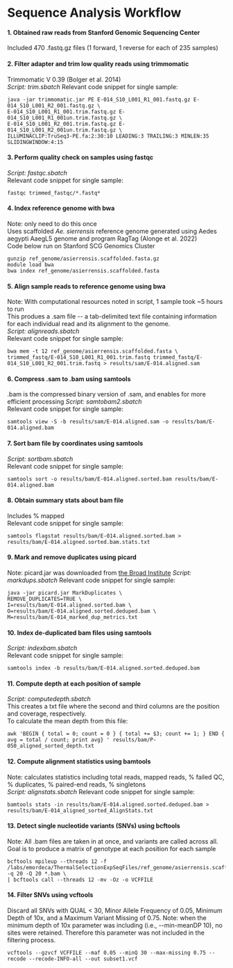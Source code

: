 # Sequence Analysis Workflow 

#### 1. Obtained raw reads from Stanford Genomic Sequencing Center   
Included 470 .fastq.gz files (1 forward, 1 reverse for each of 235 samples)

#### 2. Filter adapter and trim low quality reads using trimmomatic
Trimmomatic V 0.39 (Bolger et al. 2014)  
*Script: trim.sbatch* 
Relevant code snippet for single sample: 
```
java -jar trimmomatic.jar PE E-014_S10_L001_R1_001.fastq.gz E-014_S10_L001_R2_001.fastq.gz \
E-014_S10_L001_R1_001.trim.fastq.gz E-014_S10_L001_R1_001un.trim.fastq.gz \
E-014_S10_L001_R2_001.trim.fastq.gz E-014_S10_L001_R2_001un.trim.fastq.gz \
ILLUMINACLIP:TruSeq3-PE.fa:2:30:10 LEADING:3 TRAILING:3 MINLEN:35 SLIDINGWINDOW:4:15
```

#### 3. Perform quality check on samples using fastqc
*Script: fastqc.sbatch*    
Relevant code snippet for single sample:
```
fastqc trimmed_fastqc/*.fastq*
```

#### 4. Index reference genome with bwa
Note: only need to do this once   
Uses scaffolded *Ae. sierrensis* reference genome generated using Aedes aegypti AaegL5 genome and program RagTag (Alonge et al. 2022)   
Code below run on Stanford SCG Genomics Cluster  
```
gunzip ref_genome/asierrensis.scaffolded.fasta.gz
module load bwa
bwa index ref_genome/asierrensis.scaffolded.fasta
```
#### 5. Align sample reads to reference genome using bwa
Note: With computational resources noted in script, 1 sample took ~5 hours to run   
This produes a .sam file -- a tab-delimited text file containing information for each individual read and its alignment to the genome.   
*Script: alignreads.sbatch*  
Relevant code snippet for single sample:
```
bwa mem -t 12 ref_genome/asierrensis.scaffolded.fasta \
trimmed_fastq/E-014_S10_L001_R1_001.trim.fastq trimmed_fastq/E-014_S10_L001_R2_001.trim.fastq > results/sam/E-014.aligned.sam
```

#### 6. Compress .sam to .bam using samtools
.bam is the compressed binary version of .sam, and enables for more efficient processing
*Script: samtobam2.sbatch*  
Relevant code snippet for single sample:
```
samtools view -S -b results/sam/E-014.aligned.sam -o results/bam/E-014.aligned.bam
```

#### 7. Sort bam file by coordinates using samtools
*Script: sortbam.sbatch*   
Relevant code snippet for single sample:
```
samtools sort -o results/bam/E-014.aligned.sorted.bam results/bam/E-014.aligned.bam
```

#### 8. Obtain summary stats about bam file 
Includes % mapped    
Relevant code snippet for single sample:
```
samtools flagstat results/bam/E-014.aligned.sorted.bam > results/bam/E-014.aligned.sorted.bam.stats.txt
```

#### 9. Mark and remove duplicates using picard
Note: picard.jar was downloaded from [the Broad Institute](https://broadinstitute.github.io/picard/)
*Script: markdups.sbatch*
Relevant code snippet for single sample:
```
java -jar picard.jar MarkDuplicates \
REMOVE_DUPLICATES=TRUE \
I=results/bam/E-014.aligned.sorted.bam \
O=results/bam/E-014.aligned.sorted.deduped.bam \
M=results/bam/E-014_marked_dup_metrics.txt
```

#### 10. Index de-duplicated bam files using samtools
*Script: indexbam.sbatch*   
Relevant code snippet for single sample:
```
samtools index -b results/bam/E-014.aligned.sorted.deduped.bam
```

#### 11. Compute depth at each position of sample
*Script: computedepth.sbatch*   
This creates a txt file where the second and third columns are the position and coverage, respectively.   
To calculate the mean depth from this file:
```
awk 'BEGIN { total = 0; count = 0 } { total += $3; count += 1; } END { avg = total / count; print avg} ' results/bam/P-050_aligned_sorted_depth.txt
```

#### 12. Compute alignment statistics using bamtools
Note: calculates statistics including total reads, mapped reads, % failed QC, % duplicates, % paired-end reads, % singletons   
*Script: alignstats.sbatch* 
Relevant code snippet for single sample:
```
bamtools stats -in results/bam/E-014.aligned.sorted.deduped.bam > results/bam/E-014_aligned_sorted_AlignStats.txt
```

#### 13. Detect single nucleotide variants (SNVs) using bcftools
Note: All .bam files are taken in at once, and variants are called across all. Goal is to produce a matrix of genotype at each position for each sample
```
bcftools mpileup --threads 12 -f /labs/emordeca/ThermalSelectionExpSeqFiles/ref_genome/asierrensis.scaffolded.fasta -q 20 -Q 20 *.bam \
| bcftools call --threads 12 -mv -Oz -o VCFFILE
```
#### 14. Filter SNVs using vcftools
Discard all SNVs with QUAL < 30, Minor Allele Frequency of 0.05, Minimum Depth of 10x, and a Maximum Variant Missing of 0.75.
Note: when the minimum depth of 10x parameter was including (i.e., --min-meanDP 10), no sites were retained. Therefore this parameter was not included in the filtering process.
```
vcftools --gzvcf VCFFILE --maf 0.05 --minQ 30 --max-missing 0.75 --recode --recode-INFO-all --out subset1.vcf
```


